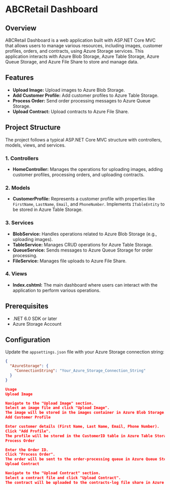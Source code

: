 # ABCRetail Dashboard

## Overview

ABCRetail Dashboard is a web application built with ASP.NET Core MVC that allows users to manage various resources, including images, customer profiles, orders, and contracts, using Azure Storage services. This application interacts with Azure Blob Storage, Azure Table Storage, Azure Queue Storage, and Azure File Share to store and manage data.

## Features

- **Upload Image:** Upload images to Azure Blob Storage.
- **Add Customer Profile:** Add customer profiles to Azure Table Storage.
- **Process Order:** Send order processing messages to Azure Queue Storage.
- **Upload Contract:** Upload contracts to Azure File Share.

## Project Structure

The project follows a typical ASP.NET Core MVC structure with controllers, models, views, and services.

### 1. **Controllers**
   - **HomeController:** Manages the operations for uploading images, adding customer profiles, processing orders, and uploading contracts.

### 2. **Models**
   - **CustomerProfile:** Represents a customer profile with properties like `FirstName`, `LastName`, `Email`, and `PhoneNumber`. Implements `ITableEntity` to be stored in Azure Table Storage.

### 3. **Services**
   - **BlobService:** Handles operations related to Azure Blob Storage (e.g., uploading images).
   - **TableService:** Manages CRUD operations for Azure Table Storage.
   - **QueueService:** Sends messages to Azure Queue Storage for order processing.
   - **FileService:** Manages file uploads to Azure File Share.

### 4. **Views**
   - **Index.cshtml:** The main dashboard where users can interact with the application to perform various operations.

## Prerequisites

- .NET 6.0 SDK or later
- Azure Storage Account

## Configuration

Update the `appsettings.json` file with your Azure Storage connection string:

```json
{
  "AzureStorage": {
    "ConnectionString": "Your_Azure_Storage_Connection_String"
  }
}

Usage
Upload Image

Navigate to the "Upload Image" section.
Select an image file and click "Upload Image".
The image will be stored in the images container in Azure Blob Storage.
Add Customer Profile

Enter customer details (First Name, Last Name, Email, Phone Number).
Click "Add Profile".
The profile will be stored in the CustomerID table in Azure Table Storage.
Process Order

Enter the Order ID.
Click "Process Order".
The order will be sent to the order-processing queue in Azure Queue Storage.
Upload Contract

Navigate to the "Upload Contract" section.
Select a contract file and click "Upload Contract".
The contract will be uploaded to the contracts-log file share in Azure File Share.

